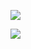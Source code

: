 ![](https://www.nta.go.jp/tmp/ed1317f1-09d1-4b4d-9820-a4b47ffd2cd8/images/1ce31a0ffd19484aca59eab238f333425d93b0cf0319526fff100ffd99fc2c86.jpg)

![](https://www.nta.go.jp/tmp/ed1317f1-09d1-4b4d-9820-a4b47ffd2cd8/images/986963a0a69458debc944eb60dc61ab5d105449f262b5184f94f6c1c1e80dfee.jpg)